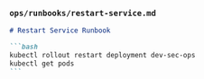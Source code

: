 ### **`ops/runbooks/restart-service.md`**

````markdown
# Restart Service Runbook

```bash
kubectl rollout restart deployment dev-sec-ops
kubectl get pods
```
````
